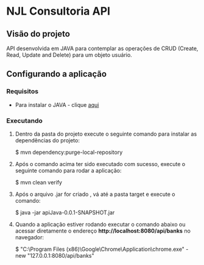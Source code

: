 #  NJL Consultoria API

## Visão do projeto
API desenvolvida em JAVA para contemplar as operações de CRUD (Create, Read, Update and Delete) para um objeto usuário.

## Configurando a aplicação

### Requisitos

* Para instalar o JAVA - clique [aqui](https://java.com)

### Executando

1) Dentro da pasta do projeto execute o seguinte comando para instalar as dependências do projeto:

    $ mvn dependency:purge-local-repository

2) Após o comando acima ter sido executado com sucesso, execute o seguinte comando para rodar a aplicação:

    $ mvn clean verify

3) Após o arquivo .jar for criado , vá até a pasta target e execute o comando:
  
    $ java -jar apiJava-0.0.1-SNAPSHOT.jar

4) Quando a aplicação estiver rodando executar o comando abaixo ou acessar diretamente o endereço **http://localhost:8080/api/banks** no navegador:

    $ "C:\Program Files (x86)\Google\Chrome\Application\chrome.exe" -new "127.0.0.1:8080/api/banks"
